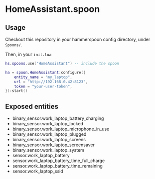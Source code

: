 # HomeAssistant.spoon

## Usage

Checkout this repository in your hammerspoon config directory, under `Spoons/`.

Then, in your `init.lua`

```lua
hs.spoons.use("HomeAssistant") -- include the spoon

ha = spoon.HomeAssistant:configure({
    entity_name = "my_laptop",
    url = "http://192.168.0.42:8123",
    token = "your-user-token",
}):start()
```

## Exposed entities

- binary_sensor.work_laptop_battery_charging
- binary_sensor.work_laptop_locked
- binary_sensor.work_laptop_microphone_in_use
- binary_sensor.work_laptop_plugged
- binary_sensor.work_laptop_screens
- binary_sensor.work_laptop_screensaver
- binary_sensor.work_laptop_system
- sensor.work_laptop_battery
- sensor.work_laptop_battery_time_full_charge
- sensor.work_laptop_battery_time_remaining
- sensor.work_laptop_ssid

